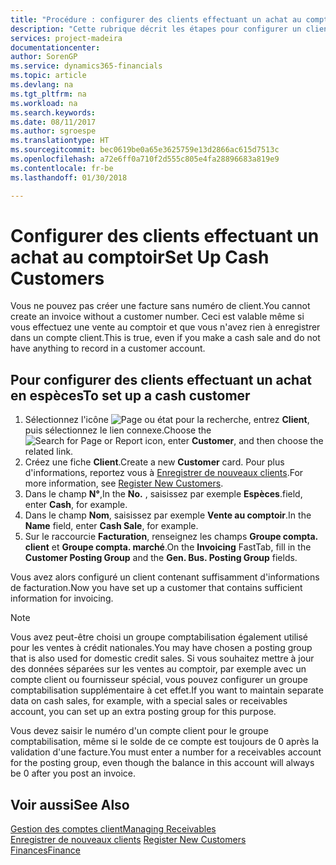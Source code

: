 ```yaml
---
title: "Procédure : configurer des clients effectuant un achat au comptoir | Microsoft Docs"
description: "Cette rubrique décrit les étapes pour configurer un client qui paie en espèces."
services: project-madeira
documentationcenter: 
author: SorenGP
ms.service: dynamics365-financials
ms.topic: article
ms.devlang: na
ms.tgt_pltfrm: na
ms.workload: na
ms.search.keywords: 
ms.date: 08/11/2017
ms.author: sgroespe
ms.translationtype: HT
ms.sourcegitcommit: bec0619be0a65e3625759e13d2866ac615d7513c
ms.openlocfilehash: a72e6ff0a710f2d555c805e4fa28896683a819e9
ms.contentlocale: fr-be
ms.lasthandoff: 01/30/2018

---
```

# <a name="set-up-cash-customers"></a><span data-ttu-id="9e74a-103">Configurer des clients effectuant un achat au comptoir</span><span class="sxs-lookup"><span data-stu-id="9e74a-103">Set Up Cash Customers</span></span>
<span data-ttu-id="9e74a-104">Vous ne pouvez pas créer une facture sans numéro de client.</span><span class="sxs-lookup"><span data-stu-id="9e74a-104">You cannot create an invoice without a customer number.</span></span> <span data-ttu-id="9e74a-105">Ceci est valable même si vous effectuez une vente au comptoir et que vous n'avez rien à enregistrer dans un compte client.</span><span class="sxs-lookup"><span data-stu-id="9e74a-105">This is true, even if you make a cash sale and do not have anything to record in a customer account.</span></span>  

## <a name="to-set-up-a-cash-customer"></a><span data-ttu-id="9e74a-106">Pour configurer des clients effectuant un achat en espèces</span><span class="sxs-lookup"><span data-stu-id="9e74a-106">To set up a cash customer</span></span>  
1.  <span data-ttu-id="9e74a-107">Sélectionnez l'icône ![Page ou état pour la recherche](media/ui-search/search_small.png "icône Page ou état pour la recherche"), entrez **Client**, puis sélectionnez le lien connexe.</span><span class="sxs-lookup"><span data-stu-id="9e74a-107">Choose the ![Search for Page or Report](media/ui-search/search_small.png "Search for Page or Report icon") icon, enter **Customer**, and then choose the related link.</span></span>  
2.  <span data-ttu-id="9e74a-108">Créez une fiche **Client**.</span><span class="sxs-lookup"><span data-stu-id="9e74a-108">Create a new **Customer** card.</span></span> <span data-ttu-id="9e74a-109">Pour plus d'informations, reportez vous à [Enregistrer de nouveaux clients](sales-how-register-new-customers.md).</span><span class="sxs-lookup"><span data-stu-id="9e74a-109">For more information, see [Register New Customers](sales-how-register-new-customers.md).</span></span>
3.  <span data-ttu-id="9e74a-110">Dans le champ **N°**,</span><span class="sxs-lookup"><span data-stu-id="9e74a-110">In the **No.**</span></span> <span data-ttu-id="9e74a-111">, saisissez par exemple **Espèces**.</span><span class="sxs-lookup"><span data-stu-id="9e74a-111">field, enter **Cash**, for example.</span></span>  
4.  <span data-ttu-id="9e74a-112">Dans le champ **Nom**, saisissez par exemple **Vente au comptoir**.</span><span class="sxs-lookup"><span data-stu-id="9e74a-112">In the **Name** field, enter **Cash Sale**, for example.</span></span>  
5.  <span data-ttu-id="9e74a-113">Sur le raccourcie **Facturation**, renseignez les champs **Groupe compta. client** et **Groupe compta. marché**.</span><span class="sxs-lookup"><span data-stu-id="9e74a-113">On the **Invoicing** FastTab, fill in the **Customer Posting Group** and the **Gen. Bus. Posting Group** fields.</span></span>  

 <span data-ttu-id="9e74a-114">Vous avez alors configuré un client contenant suffisamment d'informations de facturation.</span><span class="sxs-lookup"><span data-stu-id="9e74a-114">Now you have set up a customer that contains sufficient information for invoicing.</span></span>  

> [!NOTE]  
>  <span data-ttu-id="9e74a-115">Vous avez peut-être choisi un groupe comptabilisation également utilisé pour les ventes à crédit nationales.</span><span class="sxs-lookup"><span data-stu-id="9e74a-115">You may have chosen a posting group that is also used for domestic credit sales.</span></span> <span data-ttu-id="9e74a-116">Si vous souhaitez mettre à jour des données séparées sur les ventes au comptoir, par exemple avec un compte client ou fournisseur spécial, vous pouvez configurer un groupe comptabilisation supplémentaire à cet effet.</span><span class="sxs-lookup"><span data-stu-id="9e74a-116">If you want to maintain separate data on cash sales, for example, with a special sales or receivables account, you can set up an extra posting group for this purpose.</span></span>  
>   
>  <span data-ttu-id="9e74a-117">Vous devez saisir le numéro d'un compte client pour le groupe comptabilisation, même si le solde de ce compte est toujours de 0 après la validation d'une facture.</span><span class="sxs-lookup"><span data-stu-id="9e74a-117">You must enter a number for a receivables account for the posting group, even though the balance in this account will always be 0 after you post an invoice.</span></span>  

## <a name="see-also"></a><span data-ttu-id="9e74a-118">Voir aussi</span><span class="sxs-lookup"><span data-stu-id="9e74a-118">See Also</span></span>
[<span data-ttu-id="9e74a-119">Gestion des comptes client</span><span class="sxs-lookup"><span data-stu-id="9e74a-119">Managing Receivables</span></span>](receivables-manage-receivables.md)  
<span data-ttu-id="9e74a-120">[Enregistrer de nouveaux clients](sales-how-register-new-customers.md)  </span><span class="sxs-lookup"><span data-stu-id="9e74a-120">[Register New Customers](sales-how-register-new-customers.md)  </span></span>  
[<span data-ttu-id="9e74a-121">Finances</span><span class="sxs-lookup"><span data-stu-id="9e74a-121">Finance</span></span>](finance.md)  


